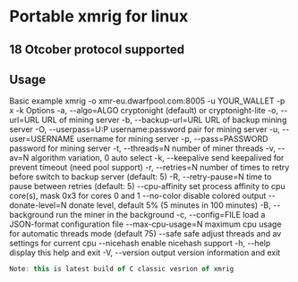 # Portable xmrig for linux
## 18 Otcober protocol supported

Usage
---
Basic example 
xmrig -o xmr-eu.dwarfpool.com:8005 -u YOUR_WALLET -p x -k 
Options 
  -a, --algo=ALGO       cryptonight (default) or cryptonight-lite 
  -o, --url=URL         URL of mining server 
  -b, --backup-url=URL  URL of backup mining server 
  -O, --userpass=U:P    username:password pair for mining server 
  -u, --user=USERNAME   username for mining server 
  -p, --pass=PASSWORD   password for mining server 
  -t, --threads=N       number of miner threads 
  -v, --av=N            algorithm variation, 0 auto select 
  -k, --keepalive       send keepalived for prevent timeout (need pool support) 
  -r, --retries=N       number of times to retry before switch to backup server (default: 5) 
  -R, --retry-pause=N   time to pause between retries (default: 5) 
      --cpu-affinity    set process affinity to cpu core(s), mask 0x3 for cores 0 and 1 
      --no-color        disable colored output 
      --donate-level=N  donate level, default 5% (5 minutes in 100 minutes) 
  -B, --background      run the miner in the background 
  -c, --config=FILE     load a JSON-format configuration file 
      --max-cpu-usage=N maximum cpu usage for automatic threads mode (default 75) 
      --safe            safe adjust threads and av settings for current cpu 
      --nicehash        enable nicehash support 
  -h, --help            display this help and exit 
  -V, --version         output version information and exit 
  
```javascript 
Note: this is latest build of C classic vesrion of xmrig 
``` 
